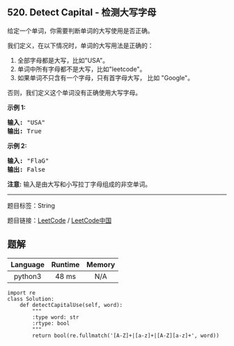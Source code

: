 ## 520. Detect Capital - 检测大写字母

<!--If you want to use the English description, use `question.content` instead-->

<p>给定一个单词，你需要判断单词的大写使用是否正确。</p>

<p>我们定义，在以下情况时，单词的大写用法是正确的：</p>

<ol>
	<li>全部字母都是大写，比如&quot;USA&quot;。</li>
	<li>单词中所有字母都不是大写，比如&quot;leetcode&quot;。</li>
	<li>如果单词不只含有一个字母，只有首字母大写，&nbsp;比如&nbsp;&quot;Google&quot;。</li>
</ol>

<p>否则，我们定义这个单词没有正确使用大写字母。</p>

<p><strong>示例 1:</strong></p>

<pre>
<strong>输入:</strong> &quot;USA&quot;
<strong>输出:</strong> True
</pre>

<p><strong>示例 2:</strong></p>

<pre>
<strong>输入:</strong> &quot;FlaG&quot;
<strong>输出:</strong> False
</pre>

<p><strong>注意:</strong> 输入是由大写和小写拉丁字母组成的非空单词。</p>



-----

题目标签：String

题目链接：[LeetCode](https://leetcode.com/problems/detect-capital/description/)  /  [LeetCode中国](https://leetcode-cn.com/problems/detect-capital/description/)

## 题解



| Language | Runtime | Memory |
|:---:|:---:|:---:|
| python3  | 48  ms | N/A |

```python3
import re
class Solution:
    def detectCapitalUse(self, word):
        """
        :type word: str
        :rtype: bool
        """
        return bool(re.fullmatch('[A-Z]+|[a-z]+|[A-Z][a-z]+', word))
```
